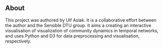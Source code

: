## About

This project was authored by Ulf Aslak. It is a collaborative effort between the author and the Sensible DTU group. It aims a creating an interactive visualisation of visualization of community dynamics in temporal networks, and uses Python and D3 for data preprocessing and visualisation, respectively.
